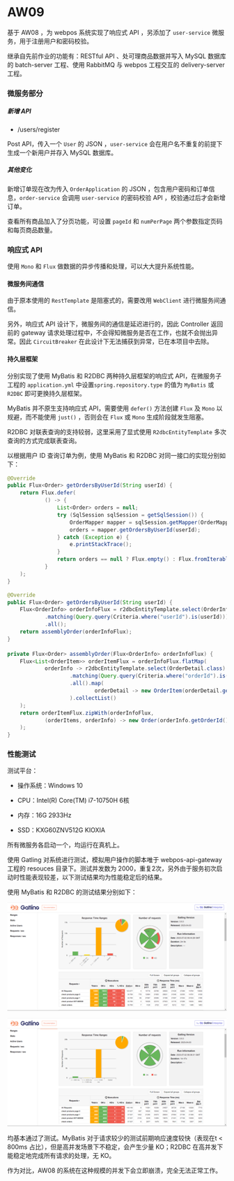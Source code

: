 # AW09

基于 AW08 ，为 webpos 系统实现了响应式 API ，另添加了 `user-service` 微服务，用于注册用户和密码校验。

继承自先前作业的功能有：RESTful API 、处可理商品数据并写入 MySQL 数据库的 batch-server 工程、使用 RabbitMQ 与 webpos 工程交互的 delivery-server 工程。

### 微服务部分

##### 新增 API

- /users/register

Post API，传入一个 `User` 的 JSON ，`user-service` 会在用户名不重复的前提下生成一个新用户并存入 MySQL 数据库。

##### 其他变化

新增订单现在改为传入 `OrderApplication` 的 JSON ，包含用户密码和订单信息，`order-service` 会调用 `user-service` 的密码校验 API ，校验通过后才会新增订单。

查看所有商品加入了分页功能，可设置 `pageId` 和 `numPerPage` 两个参数指定页码和每页商品数量。

### 响应式 API

使用 `Mono` 和 `Flux` 做数据的异步传播和处理，可以大大提升系统性能。

#### 微服务间通信

由于原本使用的 `RestTemplate` 是阻塞式的，需要改用 `WebClient` 进行微服务间通信。

另外，响应式 API 设计下，微服务间的通信是延迟进行的，因此 Controller 返回前的 gateway 请求处理过程中，不会得知微服务是否在工作，也就不会抛出异常。因此 `CircuitBreaker` 在此设计下无法捕获到异常，已在本项目中去除。

#### 持久层框架

分别实现了使用 MyBatis 和 R2DBC 两种持久层框架的响应式 API，在微服务子工程的 `application.yml` 中设置`spring.repository.type` 的值为 `MyBatis` 或 `R2DBC` 即可更换持久层框架。

MyBatis 并不原生支持响应式 API，需要使用 `defer()` 方法创建 `Flux` 及 `Mono` 以规避，而不能使用 `just()` ，否则会在 `Flux` 或 `Mono` 生成阶段就发生阻塞。

R2DBC 对联表查询的支持较弱，这里采用了显式使用 `R2dbcEntityTemplate` 多次查询的方式完成联表查询。

以根据用户 ID 查询订单为例，使用 MyBatis 和 R2DBC 对同一接口的实现分别如下：

```Java
@Override
public Flux<Order> getOrdersByUserId(String userId) {
    return Flux.defer(
            () -> {
                List<Order> orders = null;
                try (SqlSession sqlSession = getSqlSession()) {
                    OrderMapper mapper = sqlSession.getMapper(OrderMapper.class);
                    orders = mapper.getOrdersByUserId(userId);
                } catch (Exception e) {
                    e.printStackTrace();
                }
                return orders == null ? Flux.empty() : Flux.fromIterable(orders);
            }
    );
}
```

```Java
@Override
public Flux<Order> getOrdersByUserId(String userId) {
    Flux<OrderInfo> orderInfoFlux = r2dbcEntityTemplate.select(OrderInfo.class).from("order_info")
            .matching(Query.query(Criteria.where("userId").is(userId)))
            .all();
    return assemblyOrder(orderInfoFlux);
}    

private Flux<Order> assemblyOrder(Flux<OrderInfo> orderInfoFlux) {
    Flux<List<OrderItem>> orderItemFlux = orderInfoFlux.flatMap(
            orderInfo -> r2dbcEntityTemplate.select(OrderDetail.class).from("order_detail")
                    .matching(Query.query(Criteria.where("orderId").is(orderInfo.getOrderId())))
                    .all().map(
                            orderDetail -> new OrderItem(orderDetail.getAsin(), orderDetail.getNum())
                    ).collectList()
    );
    return orderItemFlux.zipWith(orderInfoFlux,
            (orderItems, orderInfo) -> new Order(orderInfo.getOrderId(), orderInfo.getUserId(), orderItems)
    );
}
```

### 性能测试

测试平台：

- 操作系统：Windows 10

- CPU：Intel(R) Core(TM) i7-10750H 6核
- 内存：16G 2933Hz
- SSD：KXG60ZNV512G KIOXIA

所有微服务各启动一个，均运行在真机上。

使用 Gatling 对系统进行测试，模拟用户操作的脚本唯于 webpos-api-gateway 工程的 resouces 目录下。测试并发数为 2000，重复2次，另外由于服务初次启动时性能表现较差，以下测试结果均为性能稳定后的结果。

使用 MyBatis 和 R2DBC 的测试结果分别如下：

![](./assets/mybatis.png)

![](./assets/r2dbc.png)

均基本通过了测试。MyBatis 对于请求较少的测试前期响应速度较快（表现在t < 800ms 占比），但是高并发场景下不稳定，会产生少量 KO；R2DBC 在高并发下能稳定地完成所有请求的处理，无 KO。

作为对比，AW08 的系统在这种规模的并发下会立即崩溃，完全无法正常工作。
